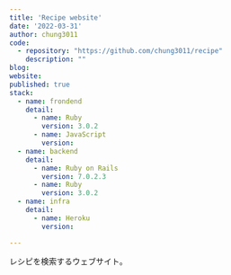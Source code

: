 ```yaml
---
title: 'Recipe website'
date: '2022-03-31'
author: chung3011
code: 
  - repository: "https://github.com/chung3011/recipe"
    description: ""
blog: 
website:
published: true
stack:
  - name: frondend
    detail: 
      - name: Ruby
        version: 3.0.2
      - name: JavaScript
        version: 
  - name: backend
    detail:
      - name: Ruby on Rails
        version: 7.0.2.3
      - name: Ruby
        version: 3.0.2
  - name: infra
    detail:
      - name: Heroku
        version: 

---
```


レシピを検索するウェブサイト。

